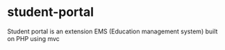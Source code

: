 # student-portal
Student portal is an extension EMS (Education management system) built on PHP using mvc 
